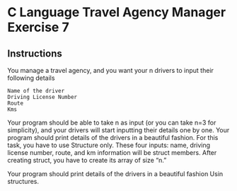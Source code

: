 # C Language Travel Agency Manager Exercise 7

## Instructions
You manage a travel agency, and you want your n drivers to input their following details

```
Name of the driver
Driving License Number
Route 
Kms
```
Your program should be able to take n as input (or you can take n=3 for simplicity), and your drivers will start inputting their details one by one. Your program should print details of the drivers in a beautiful fashion. For this task, you have to use Structure only. These four inputs: name, driving license number, route, and km information will be struct members. After creating struct, you have to create its array of size “n.” 

Your program should print details of the drivers in a beautiful fashion Usin structures.